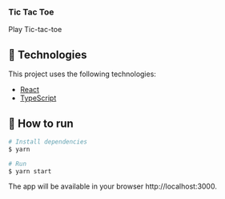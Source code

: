 ### Tic Tac Toe
Play Tic-tac-toe

## 🧪 Technologies

This project uses the following technologies:

- [React](https://reactjs.org)
- [TypeScript](https://www.typescriptlang.org/)

## 🚀 How to run

```bash
# Install dependencies
$ yarn

# Run
$ yarn start
```
The app will be available in your browser http://localhost:3000.

